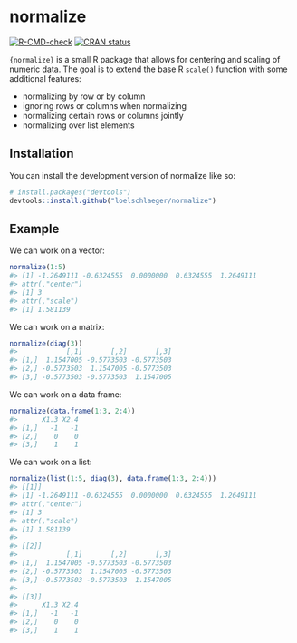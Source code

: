 
<!-- README.md is generated from README.Rmd. Please edit that file -->

# normalize

<!-- badges: start -->

[![R-CMD-check](https://github.com/loelschlaeger/normalize/actions/workflows/R-CMD-check.yaml/badge.svg)](https://github.com/loelschlaeger/normalize/actions/workflows/R-CMD-check.yaml)
[![CRAN
status](https://www.r-pkg.org/badges/version/normalize)](https://CRAN.R-project.org/package=normalize)
<!-- badges: end -->

`{normalize}` is a small R package that allows for centering and scaling
of numeric data. The goal is to extend the base R `scale()` function
with some additional features:

- normalizing by row or by column
- ignoring rows or columns when normalizing
- normalizing certain rows or columns jointly
- normalizing over list elements

## Installation

You can install the development version of normalize like so:

``` r
# install.packages("devtools")
devtools::install.github("loelschlaeger/normalize")
```

## Example

We can work on a vector:

``` r
normalize(1:5)
#> [1] -1.2649111 -0.6324555  0.0000000  0.6324555  1.2649111
#> attr(,"center")
#> [1] 3
#> attr(,"scale")
#> [1] 1.581139
```

We can work on a matrix:

``` r
normalize(diag(3))
#>            [,1]       [,2]       [,3]
#> [1,]  1.1547005 -0.5773503 -0.5773503
#> [2,] -0.5773503  1.1547005 -0.5773503
#> [3,] -0.5773503 -0.5773503  1.1547005
```

We can work on a data frame:

``` r
normalize(data.frame(1:3, 2:4))
#>      X1.3 X2.4
#> [1,]   -1   -1
#> [2,]    0    0
#> [3,]    1    1
```

We can work on a list:

``` r
normalize(list(1:5, diag(3), data.frame(1:3, 2:4)))
#> [[1]]
#> [1] -1.2649111 -0.6324555  0.0000000  0.6324555  1.2649111
#> attr(,"center")
#> [1] 3
#> attr(,"scale")
#> [1] 1.581139
#> 
#> [[2]]
#>            [,1]       [,2]       [,3]
#> [1,]  1.1547005 -0.5773503 -0.5773503
#> [2,] -0.5773503  1.1547005 -0.5773503
#> [3,] -0.5773503 -0.5773503  1.1547005
#> 
#> [[3]]
#>      X1.3 X2.4
#> [1,]   -1   -1
#> [2,]    0    0
#> [3,]    1    1
```

